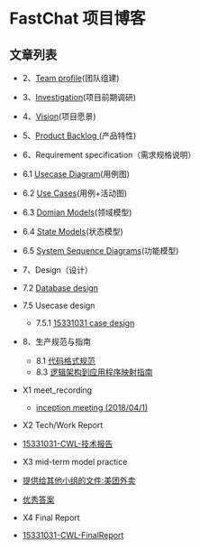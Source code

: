 # FastChat 项目博客

## 文章列表

 - 2、[Team profile](./posts/2、Teamprofile（团队组建）.md)(团队组建)
 - 3、[Investigation](./posts/3、Investigation（项目前期调研）.md)(项目前期调研)
 - 4、[Vision](./posts/4、Vision（项目愿景）.md)(项目愿景)
 - 5、[Product Backlog ](./posts/5、ProductBacklog（产品特性）.md)(产品特性)
 - 6、Requirement specification（需求规格说明）
  - 6.1 [Usecase Diagram](./posts/6.1UsecaseDiagram（用例图）.md)(用例图)
  - 6.2 [Use Cases](./posts/6.2UseCases（用例+活动图）.md)(用例+活动图)
  - 6.3 [Domian Models](./posts/6.3DomianModels（领域模型）.md)(领域模型)
  - 6.4 [State Models](./posts/6.4StateModels（状态模型）.md)(状态模型)
  - 6.5 [System Sequence Diagrams](./posts/6.5SystemSequenceDiagrams（功能模型）.md)(功能模型) 
 - 7、Design（设计）
  - 7.2  [Database design](./posts/7.2.1用户及权限系统数据库设计.md)
  - 7.5 Usecase design
     - 7.5.1  [15331031 case design](./posts/7.5.1创建群聊casedesign.md)
 - 8、生产规范与指南
   - 8.1  [代码格式规范](./posts/8.1XX代码规范.md)
   - 8.3 [逻辑架构到应用程序映射指南](./posts/8.3逻辑架构到应用程序映射指南.md)
 - X1 meet_recording
   - [inception meeting (2018/04/1)](./posts/第一次会议记录.md)

 - X2 Tech/Work Report
  - [15331031-CWL-技术报告](https://blog.csdn.net/qq_31663969/article/details/79944863)

 - X3 mid-term model practice
  - [提供给其他小组的文件:美团外卖](https://github.com/SYSU703/Dashboard/blob/master/images/15331031-%E7%BE%8E%E5%9B%A2%E5%A4%96%E5%8D%96)
  - [优秀答案](https://blog.csdn.net/timso1997/article/details/80304363)
 - X4 Final Report
  - [15331031-CWL-FinalReport](./posts/15331031-CWL-FinalReport.md)